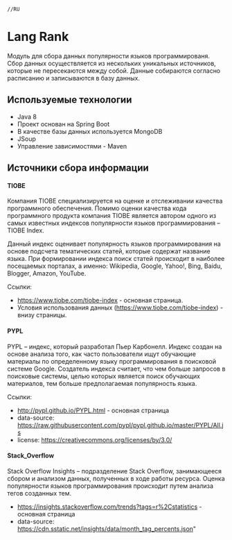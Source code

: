 
    //RU
 
 # Lang Rank #
Модуль для сбора данных популярности языков программированя. Сбор данных осуществляется из нескольких уникальных 
источников, которые не пересекаются между собой. 
Данные собираются согласно расписанию и записываются в базу данных. 
  
 ## Используемые технологии ## 
  - Java 8 
  - Проект основан на Spring Boot
  - В качестве базы данных используется MongoDB 
  - JSoup
  - Управление зависимостями - Maven
  
 ## Источники сбора информации ##
 
 #### TIOBE ####
 Компания TIOBE специализируется на оценке и отслеживании качества программного обеспечения. 
 Помимо оценки качества кода программного продукта компания TIOBE является автором одного
 из самых известных индексов популярности языков программирования – TIOBE Index.
 
 Данный индекс оценивает популярность языков программирования на основе подсчета тематических статей, 
 которые содержат название языка. 
 При формировании индекса поиск статей происходит в наиболее посещаемых порталах, 
 а именно: Wikipedia, Google, Yahoo!, Bing, Baidu, Blogger, Amazon, YouTube. 
 
Ссылки:
+ https://www.tiobe.com/tiobe-index - основная страница. 
+ Условия использования данных (https://www.tiobe.com/tiobe-index) - внизу страницы. 

 #### PYPL ####
PYPL – индекс, который разработал Пьер Карбонелл.
 Индекс создан на основе анализа того, как часто пользователи ищут обучающие материалы по 
 определенному языку программирования в поисковой системе Google. Создатель индекса считает,
  что чем больше запросов в поисковые системы, целью которых является поиск обучающих материалов, 
  тем больше предполагаемая популярность языка.

Ссылки: 
+ http://pypl.github.io/PYPL.html  - основная страница 
+ data-source: https://raw.githubusercontent.com/pypl/pypl.github.io/master/PYPL/All.js 
+ license: https://creativecommons.org/licenses/by/3.0/ 


#### Stack_Overflow ####
Stack Overflow Insights – подразделение Stack Overflow, 
занимающееся сбором и анализом данных, полученных в ходе работы ресурса.
Оценка популярности языков программирования происходит путем анализа тегов созданных тем. 


+ https://insights.stackoverflow.com/trends?tags=r%2Cstatistics - основная страница
+ data-source: https://cdn.sstatic.net/insights/data/month_tag_percents.json" 




  